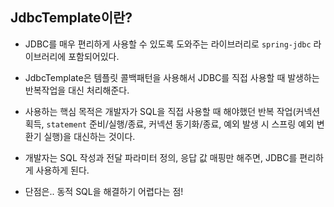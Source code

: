 ## JdbcTemplate이란?
- JDBC를 매우 편리하게 사용할 수 있도록 도와주는 라이브러리로 `spring-jdbc` 라이브러리에 포함되어있다.
- JdbcTemplate은 템플릿 콜백패턴을 사용해서 JDBC를 직접 사용할 때 발생하는 반복작업을 대신 처리해준다.


- 사용하는 핵심 목적은 개발자가 SQL을 직접 사용할 때 해야했던 반복 작업(커넥션 획득, `statement` 준비/실행/종료, 커넥션 동기화/종료,  예외 발생 시 스프링 예외 변환기 실행)을 대신하는 것이다.
- 개발자는 SQL 작성과 전달 파라미터 정의, 응답 값 매핑만 해주면, JDBC를 편리하게 사용하게 된다.

- 단점은.. 동적 SQL을 해결하기 어렵다는 점!
